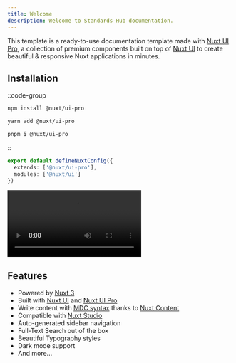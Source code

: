 ```yaml
---
title: Welcome
description: Welcome to Standards-Hub documentation.
---
```


This template is a ready-to-use documentation template made with [Nuxt UI Pro](https://ui.nuxt.com/pro), a collection of premium components built on top of [Nuxt UI](https://ui.nuxt.com) to create beautiful & responsive Nuxt applications in minutes.

## Installation

::code-group

```bash [npm]
npm install @nuxt/ui-pro
```

```bash [yarn]
yarn add @nuxt/ui-pro
```

```bash [pnpm]
pnpm i @nuxt/ui-pro
```
::

```ts [nuxt.config.ts]
export default defineNuxtConfig({
  extends: ['@nuxt/ui-pro'],
  modules: ['@nuxt/ui']
})
```

<Video src="/videos/Joaquin Prado - OMNA Objects and Resources Registry.mp4"></Video>
<!-- /videos/Joaquin Prado - OMNA Objects and Resources Registry.mp4 -->

## Features

- Powered by [Nuxt 3](https://nuxt.com)
- Built with [Nuxt UI](https://ui.nuxt.com) and [Nuxt UI Pro](https://ui.nuxt.com/pro)
- Write content with [MDC syntax](https://content.nuxt.com/usage/markdown) thanks to [Nuxt Content](https://content.nuxt.com)
- Compatible with [Nuxt Studio](https://nuxt.studio)
- Auto-generated sidebar navigation
- Full-Text Search out of the box
- Beautiful Typography styles
- Dark mode support
- And more...

